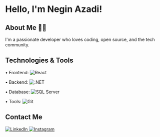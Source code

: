 
# Hello, I'm Negin Azadi!

## About Me 👩‍💻
I'm a passionate developer who loves coding, open source, and the tech community.

## Technologies & Tools 
•  Frontend: ![React](https://img.shields.io/badge/-React-333333?style=flat&logo=react)

•  Backend: ![.NET](https://img.shields.io/badge/-.NET-512BD4?style=flat&logo=dotnet)

•  Database: ![SQL Server](https://img.shields.io/badge/-SQL%20Server-CC2927?style=flat&logo=microsoftsqlserver)

•  Tools: ![Git](https://img.shields.io/badge/-Git-333333?style=flat&logo=git)

## Contact Me 
<p align="left">
<a href="https://www.linkedin.com/in/your-linkedin-username">
<img src="https://img.shields.io/badge/LinkedIn-0077B5?style=flat&logo=linkedin&logoColor=white" alt="LinkedIn">
</a>
<a href="https://www.instagram.com/negin.azadii">
<img src="https://img.shields.io/badge/Instagram-E4405F?style=flat&logo=instagram&logoColor=white" alt="Instagram">
</a>
</p>







